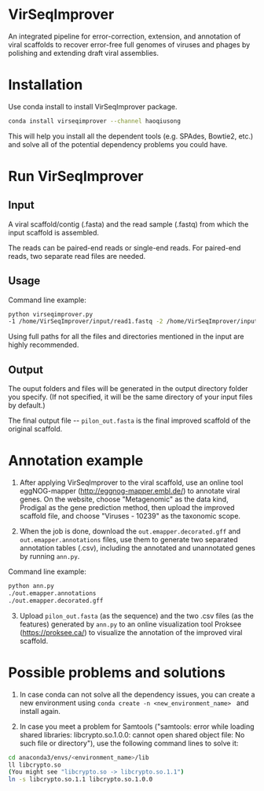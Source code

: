 # VirSeqImprover

An integrated pipeline for error-correction, extension, and annotation of viral scaffolds to recover error-free full genomes of viruses and phages by polishing and extending draft viral assemblies.

# Installation

Use conda install to install VirSeqImprover package.

```bash
conda install virseqimprover --channel haoqiusong
```
This will help you install all the dependent tools (e.g. SPAdes, Bowtie2, etc.) and solve all of the potential dependency problems you could have.

# Run VirSeqImprover

## Input

A viral scaffold/contig (.fasta) and the read sample (.fastq) from which the input scaffold is assembled.

The reads can be paired-end reads or single-end reads. For paired-end reads, two separate read files are needed.

## Usage

Command line example:
```bash
python virseqimprover.py
-1 /home/VirSeqImprover/input/read1.fastq -2 /home/VirSeqImprover/input/read2.fastq -scaffold /home/VirSeqImprover/input/scaffold.fasta -o /home/VirSeqImprover/output
```
Using full paths for all the files and directories mentioned in the input are highly recommended.

## Output

The ouput folders and files will be generated in the output directory folder you specify. (If not specified, it will be the same directory of your input files by default.)

The final output file -- ```pilon_out.fasta``` is the final improved scaffold of the original scaffold.

# Annotation example

1. After applying VirSeqImprover to the viral scaffold, use an online tool eggNOG-mapper (http://eggnog-mapper.embl.de/) to annotate viral genes. On the website, choose "Metagenomic" as the data kind, Prodigal as the gene prediction method, then upload the improved scaffold file, and choose "Viruses - 10239" as the taxonomic scope.

2. When the job is done, download the ```out.emapper.decorated.gff``` and ```out.emapper.annotations``` files, use them to generate two separated annotation tables (.csv), including the annotated and unannotated genes by running ```ann.py```.

Command line example:
```bash
python ann.py
./out.emapper.annotations
./out.emapper.decorated.gff
```

3. Upload ```pilon_out.fasta``` (as the sequence) and the two .csv files (as the features) generated by ```ann.py``` to an online visualization tool Proksee (https://proksee.ca/) to visualize the annotation of the improved viral scaffold.

# Possible problems and solutions

1. In case conda can not solve all the dependency issues, you can create a new environment using ```conda create -n <new_environment_name> ``` and install again.

2. In case you meet a problem for Samtools ("samtools: error while loading shared libraries: libcrypto.so.1.0.0: cannot open shared object file: No such file or directory"), use the following command lines to solve it:

```bash
cd anaconda3/envs/<environment_name>/lib
ll libcrypto.so
(You might see "libcrypto.so -> libcrypto.so.1.1")
ln -s libcrypto.so.1.1 libcrypto.so.1.0.0
